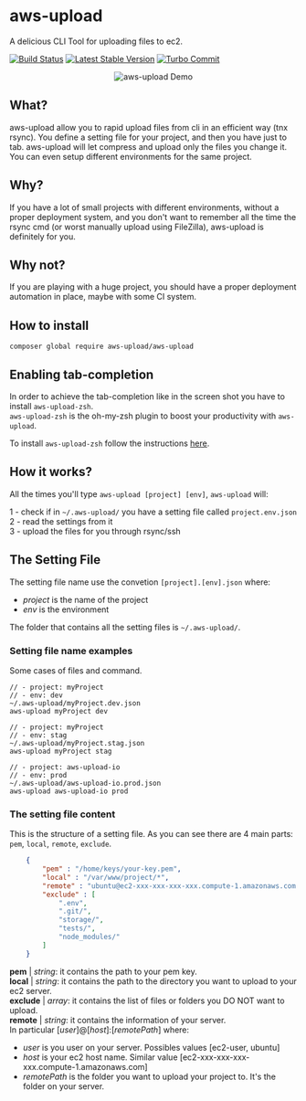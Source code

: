 
# aws-upload
A delicious CLI Tool for uploading files to ec2.

[![Build Status](https://travis-ci.org/borracciaBlu/aws-upload.svg?branch=master)](https://travis-ci.org/borracciaBlu/aws-upload)
[![Latest Stable Version](https://poser.pugx.org/aws-upload/aws-upload/version)](https://packagist.org/packages/aws-upload/aws-upload)
[![Turbo Commit](https://img.shields.io/badge/Turbo_Commit-on-3DD1F2.svg)](https://github.com/labs-js/turbo-git/blob/master/README.md)  

<p align="center">
  <img src="https://cloud.githubusercontent.com/assets/2061731/23747869/51d51c6e-0515-11e7-9a72-25d134380d1f.gif" alt="aws-upload Demo"/>
</p>

## What?
aws-upload allow you to rapid upload files from cli in an efficient way (tnx rsync).
You define a setting file for your project, and then you have just to tab.
aws-upload will let compress and upload only the files you change it. You can even setup different environments for the same project.

## Why?
If you have a lot of small projects with different environments, without a proper deployment system, and you don't want to remember all the time the rsync cmd (or worst manually upload using FileZilla), aws-upload is definitely for you.

## Why not?
If you are playing with a huge project, you should have a proper deployment automation in place, maybe with some CI system. 

## How to install

    composer global require aws-upload/aws-upload


## Enabling tab-completion

In order to achieve the tab-completion like in the screen shot you have to install `aws-upload-zsh`.  
`aws-upload-zsh` is the oh-my-zsh plugin to boost your productivity with `aws-upload`.  

To install `aws-upload-zsh` follow the instructions [here](https://github.com/borracciaBlu/aws-upload-zsh).

## How it works?

All the times you'll type `aws-upload [project] [env]`, `aws-upload` will:

1 - check if in `~/.aws-upload/` you have a setting file called `project.env.json`  
2 - read the settings from it  
3 - upload the files for you through rsync/ssh  

## The Setting File

The setting file name use the convetion `[project].[env].json` where:

 - *project* is the name of the project 
 - *env* is the environment

The folder that contains all the setting files is `~/.aws-upload/`.

### Setting file name examples

Some cases of files and command. 

    // - project: myProject
    // - env: dev
    ~/.aws-upload/myProject.dev.json
    aws-upload myProject dev
    
    // - project: myProject
    // - env: stag
    ~/.aws-upload/myProject.stag.json 
    aws-upload myProject stag

    // - project: aws-upload-io
    // - env: prod
    ~/.aws-upload/aws-upload-io.prod.json
    aws-upload aws-upload-io prod
  

### The setting file content
This is the structure of a setting file. As you can see there are 4 main parts: `pem`, `local`, `remote`, `exclude`.

```json
    {
        "pem" : "/home/keys/your-key.pem",
        "local" : "/var/www/project/*",
        "remote" : "ubuntu@ec2-xxx-xxx-xxx-xxx.compute-1.amazonaws.com:/var/www/html",
        "exclude" : [
            ".env",
            ".git/",
            "storage/",
            "tests/",
            "node_modules/"
        ]
    }
```
 
**pem** | *string*:  it contains the path to your pem key.  
**local** | *string*: it contains the path to the directory you want to upload to your ec2 server.  
**exclude** | *array*: it contains the list of files or folders you DO NOT want to upload.   
**remote** | *string*: it contains the information of your server.  
In particular [*user*]@[*host*]:[*remotePath*] where:

- *user* is you user on your server. Possibles values [ec2-user, ubuntu]
- *host* is your ec2 host name. Similar value [ec2-xxx-xxx-xxx-xxx.compute-1.amazonaws.com]  
- *remotePath* is the folder you want to upload your project to. It's the folder on your server.
